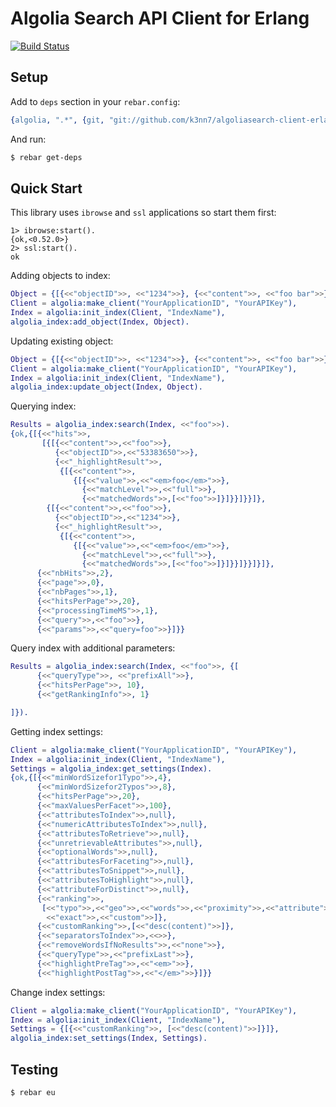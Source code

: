 # Algolia Search API Client for Erlang

[![Build Status](https://travis-ci.org/k3nn7/algoliasearch-client-erlang.svg)](https://travis-ci.org/k3nn7/algoliasearch-client-erlang)

Setup
-----

Add to `deps` section in your `rebar.config`:
```erlang
{algolia, ".*", {git, "git://github.com/k3nn7/algoliasearch-client-erlang.git", "017332f00e4471adb5b3d5b4e064d2513e15bf02"}}
```

And run:
```bash
$ rebar get-deps
```

Quick Start
-----------
This library uses `ibrowse` and `ssl` applications so start them first:
```
1> ibrowse:start().
{ok,<0.52.0>}
2> ssl:start().
ok
```

Adding objects to index:

```erlang
Object = {[{<<"objectID">>, <<"1234">>}, {<<"content">>, <<"foo bar">>}]},
Client = algolia:make_client("YourApplicationID", "YourAPIKey"),
Index = algolia:init_index(Client, "IndexName"),
algolia_index:add_object(Index, Object).
```

Updating existing object:
```erlang
Object = {[{<<"objectID">>, <<"1234">>}, {<<"content">>, <<"foo bar">>}]},
Client = algolia:make_client("YourApplicationID", "YourAPIKey"),
Index = algolia:init_index(Client, "IndexName"),
algolia_index:update_object(Index, Object).
```

Querying index:

```erlang
Results = algolia_index:search(Index, <<"foo">>).
{ok,{[{<<"hits">>,
       [{[{<<"content">>,<<"foo">>},
          {<<"objectID">>,<<"53383650">>},
          {<<"_highlightResult">>,
           {[{<<"content">>,
              {[{<<"value">>,<<"<em>foo</em>">>},
                {<<"matchLevel">>,<<"full">>},
                {<<"matchedWords">>,[<<"foo">>]}]}}]}}]},
        {[{<<"content">>,<<"foo">>},
          {<<"objectID">>,<<"1234">>},
          {<<"_highlightResult">>,
           {[{<<"content">>,
              {[{<<"value">>,<<"<em>foo</em>">>},
                {<<"matchLevel">>,<<"full">>},
                {<<"matchedWords">>,[<<"foo">>]}]}}]}}]}]},
      {<<"nbHits">>,2},
      {<<"page">>,0},
      {<<"nbPages">>,1},
      {<<"hitsPerPage">>,20},
      {<<"processingTimeMS">>,1},
      {<<"query">>,<<"foo">>},
      {<<"params">>,<<"query=foo">>}]}}
```

Query index with additional parameters:
```erlang
Results = algolia_index:search(Index, <<"foo">>, {[
      {<<"queryType">>, <<"prefixAll">>},
      {<<"hitsPerPage">>, 10},
      {<<"getRankingInfo">>, 1}

]}).
```

Getting index settings:
```erlang
Client = algolia:make_client("YourApplicationID", "YourAPIKey"),
Index = algolia:init_index(Client, "IndexName"),
Settings = algolia_index:get_settings(Index).
{ok,{[{<<"minWordSizefor1Typo">>,4},
      {<<"minWordSizefor2Typos">>,8},
      {<<"hitsPerPage">>,20},
      {<<"maxValuesPerFacet">>,100},
      {<<"attributesToIndex">>,null},
      {<<"numericAttributesToIndex">>,null},
      {<<"attributesToRetrieve">>,null},
      {<<"unretrievableAttributes">>,null},
      {<<"optionalWords">>,null},
      {<<"attributesForFaceting">>,null},
      {<<"attributesToSnippet">>,null},
      {<<"attributesToHighlight">>,null},
      {<<"attributeForDistinct">>,null},
      {<<"ranking">>,
       [<<"typo">>,<<"geo">>,<<"words">>,<<"proximity">>,<<"attribute">>,
        <<"exact">>,<<"custom">>]},
      {<<"customRanking">>,[<<"desc(content)">>]},
      {<<"separatorsToIndex">>,<<>>},
      {<<"removeWordsIfNoResults">>,<<"none">>},
      {<<"queryType">>,<<"prefixLast">>},
      {<<"highlightPreTag">>,<<"<em>">>},
      {<<"highlightPostTag">>,<<"</em>">>}]}}
```

Change index settings:
```erlang
Client = algolia:make_client("YourApplicationID", "YourAPIKey"),
Index = algolia:init_index(Client, "IndexName"),
Settings = {[{<<"customRanking">>, [<<"desc(content)">>]}]},
algolia_index:set_settings(Index, Settings).
```

Testing
-------
```bash
$ rebar eu
```
